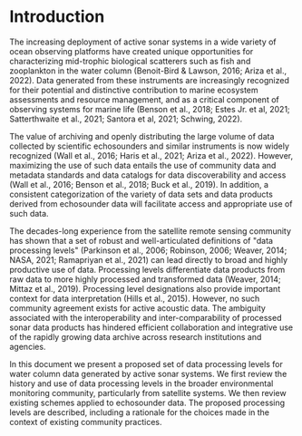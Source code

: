 # Introduction

The increasing deployment of active sonar systems in a wide variety of ocean observing platforms have created unique opportunities for characterizing mid-trophic biological scatterers such as fish and zooplankton in the water column (Benoit-Bird & Lawson, 2016; Ariza et al., 2022). Data generated from these instruments are increasingly recognized for their potential and distinctive contribution to marine ecosystem assessments and resource management, and as a critical component of observing systems for marine life (Benson et al., 2018; Estes Jr. et al, 2021; Satterthwaite et al., 2021; Santora et al, 2021; Schwing, 2022).

The value of archiving and openly distributing the large volume of data collected by scientific echosounders and similar instruments is now widely recognized (Wall et al., 2016; Haris et al., 2021; Ariza et al., 2022). However, maximizing the use of such data entails the use of community data and metadata standards and data catalogs for data discoverability and access (Wall et al., 2016; Benson et al., 2018; Buck et al., 2019). In addition, a consistent categorization of the variety of data sets and data products derived from echosounder data will facilitate access and appropriate use of such data.

The decades-long experience from the satellite remote sensing community has shown that a set of robust and well-articulated definitions of "data processing levels" (Parkinson et al., 2006; Robinson, 2006; Weaver, 2014; NASA, 2021; Ramapriyan et al., 2021) can lead directly to broad and highly productive use of data. Processing levels differentiate data products from raw data to more highly processed and transformed data (Weaver, 2014; Mittaz et al., 2019). Processing level designations also provide important context for data interpretation (Hills et al., 2015). However, no such community agreement exists for active acoustic data. The ambiguity associated with the interoperability and inter-comparability of processed sonar data products has hindered efficient collaboration and integrative use of the rapidly growing data archive across research institutions and agencies.

In this document we present a proposed set of data processing levels for water column data generated by active sonar systems. We first review the history and use of data processing levels in the broader environmental monitoring community, particularly from satellite systems. We then review existing schemes applied to echosounder data. The proposed processing levels are described, including a rationale for the choices made in the context of existing community practices.
